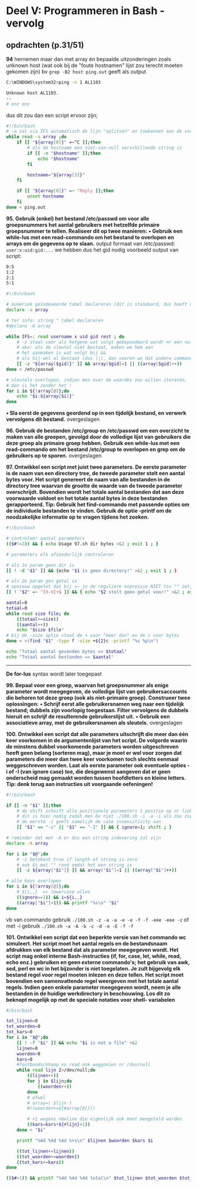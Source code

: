 # Deel V: Programmeren in Bash - vervolg

## opdrachten (p.31/51)
**94**
hernemen maar dan met array
én bepaalde uitzonderingen zoals unknown host
(wat ook bij de "foute hostnamen" lijst zou terecht moeten gekomen zijn)
bv
`grep -B2 host ping.out`
geeft als output
```sh
C:\WINDOWS\system32>ping -n 1 AL1103

Unknown host AL1103.
--
# enz enz
```

dus dit zou dan een script ervoor zijn;
```sh
#!/bin/bash
# -a zal via IFS automatisch de lijn "splitsen" en toekennen aan de variabele (array) in dit geval
while read -a array ;do
    if [[ "${array[0]}" =~^C ]];then
        # als de hostname een niet-van-null verschillende string is
        if [[ -n "$hostname" ]];then
            echo "$hostname"
        fi

        hostname="${array[3]}"
    fi

    if [[ "${array[0]}" =~ ^Reply ]];then
        unset hostname
    fi
done < ping.out
```

**95. Gebruik (enkel) het bestand /etc/passwd om voor alle groepsnummers het aantal gebruikers met hetzelfde primaire groepsnummer te tellen. Realiseer dit op twee manieren:**
**• Gebruik een while-lus met een read-commando om het bestand te overlopen en arrays om de gegevens op te slaan.**
output formaat van /etc/passwd:
`user:x:uid:gid:...`
we hebben dus het gid nodig
voorbeeld output van script:
```sh
0:5
1:2
2:1
5:1
```

```sh
#!/bin/bash

# numeriek geïndexeerde tabel declareren (dit is standaard, dus hoeft niet per se hier):
declare -a array

# ter info: string " tabel declareren
#declare -A array

while IFS=: read username x uid gid rest ; do
    # -z staat voor als hetgene wat volgt geëxpandeerd wordt nr een nullstring, dan is [[]] true
    # aka: als de sleutel niet bestaat, maken we hem aan
    # het aanmaken is wat volgt bij &&
    # als hij wel al bestaat (dus ||), dan voeren we dat andere commando uit
    [[ -z "${array[$gid]}" ]] && array[$gid]=1 || ((array[$gid]++))
done < /etc/passwd

# sleutels overlopen, indien men over de waardes zou willen itereren,
# dan is het zonder het !
for i in ${!array[@]};do
    echo "$i:${array[$i]}"
done
```

**• Sla eerst de gegevens geordend op in een tijdelijk bestand, en verwerk vervolgens dit bestand.**
overgeslagen

**96. Gebruik de bestanden /etc/group en /etc/passwd om een overzicht te maken van alle groepen, gevolgd door de volledige lijst van gebruikers die deze groep als primaire groep hebben. Gebruik een while-lus met een read-commando om het bestand /etc/group te overlopen en grep om de gebruikers op te sporen.**
overgeslagen

**97. Ontwikkel een script met juist twee parameters. De eerste parameter is de naam van een directory tree, de tweede parameter stelt een aantal bytes voor. Het script genereert de naam van alle bestanden in de directory tree waarvan de grootte de waarde van de tweede parameter overschrijdt. Bovendien wordt het totale aantal bestanden dat aan deze voorwaarde voldoet en het totale aantal bytes in deze bestanden gerapporteerd. Tip: Gebruik het find-commando met passende opties om de individuele bestanden te vinden. Gebruik de optie -printf om de noodzakelijke informatie op te vragen tijdens het zoeken.**
```sh
#!/bin/bash

# controleer aantal parameters
(($#!=2)) && { echo Usage 97.sh dir bytes >&2 ; exit 1 ; }

# parameters elk afzonderlijk controleren

# als 1e param geen dir is
[[ ! -d "$1" ]] && {echo "$1 is geen directory!" >&2 ; exit 1 ; }

# als 2e param gen getal is
# opnieuw opgelet dat bij =~ je de reguliere expressie NIET tss "" zet, bij grep MOET dit
[[ ! "$2" =~ ^[0-9]+$ ]] && { echo "$2 stelt geen getal voor!" >&2 ; exit 1 ; }

aantal=0
totaal=0
while read size file; do
    ((totaal+=size))
    ((aantal++))
    echo "$size $file"
# bij de -size optie staat de + voor "meer dan" en de c voor bytes
done < <(find "$1" -type f -size +${2}c -printf "%s %p\n")

echo "Totaal aantal gevonden bytes => $totaal"
echo "Totaal aantal bestanden => $aantal"
```

---
**De for-lus**
syntax wordt later toegepast

**99. Bepaal voor een groep, waarvan het groepsnummer als enige parameter wordt meegegeven, de volledige lijst van gebruikersaccounts die behoren tot deze groep (ook als niet-primaire groep). Construeer twee oplossingen:**
**• Schrijf eerst alle gebruikersnamen weg naar een tijdelijk bestand; dubbels zijn voorlopig toegestaan. Filter vervolgens de dubbels hieruit en schrijf de resulterende gebruikerslijst uit.**
**• Gebruik een associatieve array, met de gebruikersnamen als sleutels.**
overgeslagen

**100. Ontwikkel een script dat alle parameters uitschrijft die meer dan één keer voorkomen in de argumentenlijst van het script. De volgorde waarin de minstens dubbel voorkomende parameters worden uitgeschreven heeft geen belang (sorteren mag), maar je moet er wel voor zorgen dat parameters die meer dan twee keer voorkomen toch slechts eenmaal weggeschreven worden. Laat als eerste parameter ook eventuele opties -i of -I (van ignore case) toe, die desgewenst aangeven dat er geen onderscheid mag gemaakt worden tussen hoofdletters en kleine letters.**
**Tip: denk terug aan instructies uit voorgaande oefeningen!**
```sh
#!/bin/bash

if [[ -n "$1" ]];then
    # de shift schuift alle positionele parameters 1 positie op nr links schuiven & valt de meest linkse weg
    # dit is hier nodig zodat men bv niet ./100.sh -i -a -i als zou zien als  dubbel gebruik van -i
    # de eerste -i geeft namelijk de case insensitivity aan
    [[ "$1" == "-i" || "$1" == "-I" ]] && { ignore=1; shift ; }

# reminder dat met -A er dus een string indexering zal zijn
declare -A array

for i in "$@";do
    # -z betekent true if length of string is zero
    # ook $i met "" rond omdat het een string is
    [[ -z ${array["$i"]} ]] && array["$i"]=1 || ((array["$i"]++))

# alle keys overlopen
for i in ${!array[@]};do
    # ${i,,}  => lowercase alles
    ((ignore==1)) && i=${i,,}
    ((array["$i"]>1)) && printf "%s\n" "$i"
done
```
vb van commando gebruik
`./100.sh -z -a -a -e -e -f -f -eee -eee -z`
of met -i gebruik
`./100.sh -a -A -b -c -d -e -E -f -f`

**101. Ontwikkel een script dat een beperkte versie van het commando wc simuleert. Het script moet het aantal regels en de bestandsnaam afdrukken van elk bestand dat als parameter meegegeven wordt. Het script mag enkel interne Bash-instructies (if, for, case, let, while, read, echo enz.) gebruiken en geen externe commando's; het gebruik van awk, sed, perl en wc in het bijzonder is niet toegelaten. Je zult bijgevolg elk bestand regel voor regel moeten inlezen en deze tellen. Het script moet bovendien een samenvattende regel weergeven met het totale aantal regels. Indien geen enkele parameter meegegeven wordt, neem je alle bestanden in de huidige werkdirectory in beschouwing. Los dit zo beknopt mogelijk op met de speciale notaties voor shell- variabelen**

```sh
#/bin/bash

tot_lijnen=0
tot_woorden=0
tot_kars=0
for i in "$@";do
    [[ ! -f "$i" ]] && echo "$i is not a file" >&2
    lijnen=0
    woorden=0
    kars=0
    #foutboodschhaop vn read ook weggooien nr /dev/null
    while read lijn 2>/dev/null;do
        ((lijnen++))
        for j in $lijn;do
            ((woorden++))
        done
        # ofwel
        # array=( $lijn )
        #((woorden+=${#array[@]}))

        # +1 wegens newline die eigenlijk ook moet meegeteld worden
        ((kars=kars+${#lijn}+1))
    done < "$i"

    printf "%4d %4d %4d %+s\n" $lijnen $woorden $kars $i

    ((tot_lijnen+=lijnen))
    ((tot_woorden+=woorden))
    ((tot_kars+=kars))
done

(($#>1)) && printf "%4d %4d %4d total\n" $tot_lijnen $tot_woorden $tot_kars

```